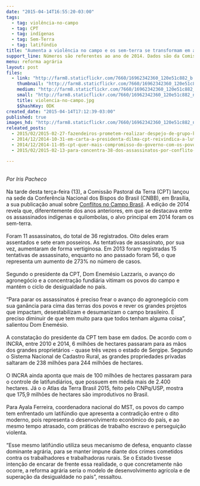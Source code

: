 ```yaml
---
date: "2015-04-14T16:55:20-03:00"
tags:
  - tag: violência-no-campo
  - tag: CPT
  - tag: indígenas
  - tag: Sem-Terra
  - tag: latifúndio
title: "Aumenta a violência no campo e os sem-terra se transformam em alvo principal\n"
support_line: Números são referentes ao ano de 2014. Dados são da Comissão Pastoral da Terra.
menu: reforma agrária
layout: post
files:
  - link: "http://farm8.staticflickr.com/7660/16962342360_120e51c882_b.jpg"
    thumbnail: "http://farm8.staticflickr.com/7660/16962342360_120e51c882_t.jpg"
    medium: "http://farm8.staticflickr.com/7660/16962342360_120e51c882_z.jpg"
    small: "http://farm8.staticflickr.com/7660/16962342360_120e51c882_n.jpg"
    title: violencia-no-campo.jpg
    $$hashKey: 0DK
created_date: "2015-04-14T17:12:39-03:00"
published: true
images_hd: "http://farm8.staticflickr.com/7660/16962342360_120e51c882_n.jpg"
releated_posts:
  - 2015/02/2015-02-27-fazendeiros-prometem-realizar-despejo-de-grupo-kaiowa-com-as-proprias-maos.md
  - 2014/12/2014-10-31-em-carta-a-presidenta-dilma-cpt-reivindica-a-luta-dos-povos-do-campo.md
  - 2014/12/2014-11-05-cpt-quer-mais-compromisso-do-governo-com-os-povos-que-lutam-pela-terra.md
  - 2015/02/2015-02-13-para-concentra-38-dos-assassinatos-por-conflito-de-terra-no-pais.md

---
```

<div>&nbsp;</div>

<div><em>Por Iris Pacheco</em></div>

<div>&nbsp;</div>

<div>Na tarde desta ter&ccedil;a-feira (13), a Comiss&atilde;o Pastoral da Terra (CPT) lan&ccedil;ou na sede da Confer&ecirc;ncia Nacional dos Bispos do Brasil (CNBB), em Bras&iacute;lia, a sua publica&ccedil;&atilde;o anual sobre <a href="http://www.cptnacional.org.br/index.php/component/jdownloads/viewdownload/43-conflitos-no-campo-brasil-publicacao/2392-conflitos-no-campo-brasil-2014?Itemid=23">Conflitos no Campo Brasil</a>. A edi&ccedil;&atilde;o de 2014 revela que, diferentemente dos anos anteriores, em que se destacava entre os assassinados ind&iacute;genas e quilombolas, o alvo principal em 2014 foram os sem-terra.</div>

<div><br />
Foram 11 assassinatos, do total de 36 registrados. Oito deles eram assentados e sete eram posseiros. As tentativas de assassinato, por sua vez, aumentaram de forma vertiginosa. Em 2013 foram registradas 15 tentativas de assassinato, enquanto no ano passado foram 56, o que representa um aumento de 273% no n&uacute;mero de casos.</div>

<div>&nbsp;</div>

<div>Segundo o presidente da CPT, Dom Enem&eacute;sio Lazzaris, o avan&ccedil;o do agroneg&oacute;cio e a concentra&ccedil;&atilde;o fundi&aacute;ria vitimam os povos do campo e mant&eacute;m o ciclo de desigualdade no pa&iacute;s.</div>

<div>&nbsp;</div>

<div>&ldquo;Para parar os assassinatos &eacute; preciso frear o avan&ccedil;o do agroneg&oacute;cio com sua gan&acirc;ncia para cima das terras dos povos e rever os grandes projetos que impactam, desestabilizam e desumanizam o campo brasileiro. &Eacute; preciso diminuir de que tem muito para que todos tenham alguma coisa&rdquo;, salientou Dom Enem&eacute;sio.</div>

<div>&nbsp;</div>

<div>A constata&ccedil;&atilde;o do presidente da CPT tem base em dados. De acordo com o INCRA, entre 2010 e 2014, 6 milh&otilde;es de hectares passaram para as m&atilde;os dos grandes propriet&aacute;rios - quase tr&ecirc;s vezes o estado de Sergipe. Segundo o Sistema Nacional de Cadastro Rural, as grandes propriedades privadas saltaram de 238 milh&otilde;es para 244 milh&otilde;es de hectares.</div>

<div>&nbsp;</div>

<div>O INCRA ainda aponta que mais de 100 milh&otilde;es de hectares passaram para o controle de latifundi&aacute;rios, que possuem em m&eacute;dia mais de 2.400 hectares. J&aacute; o o Atlas da Terra Brasil 2015, feito pelo CNPq/USP, mostra que 175,9 milh&otilde;es de hectares s&atilde;o improdutivos no Brasil.</div>

<div>&nbsp;</div>

<div>Para Ayala Ferreira, coordenadora nacional do MST, os povos do campo tem enfrentado um latif&uacute;ndio que apresenta a contradi&ccedil;&atilde;o entre o dito moderno, pois representa o desenvolvimento econ&ocirc;mico do pa&iacute;s, e ao mesmo tempo atrasado, com pr&aacute;ticas de trabalho escravo e persegui&ccedil;&atilde;o violenta.</div>

<div>&nbsp;</div>

<div>&ldquo;Esse mesmo latif&uacute;ndio utiliza seus mecanismo de defesa, enquanto classe dominante agr&aacute;ria, para se manter impune diante dos crimes cometidos contra os trabalhadores e trabalhadoras rurais. Se o Estado tivesse inten&ccedil;&atilde;o de encarar de frente essa realidade, o que concretamente n&atilde;o ocorre, a reforma agr&aacute;ria seria o modelo de desenvolvimento agr&iacute;cola e de supera&ccedil;&atilde;o da desigualdade no pa&iacute;s&rdquo;, ressaltou.</div>

<div>&nbsp;</div>

<div>&nbsp;</div>
